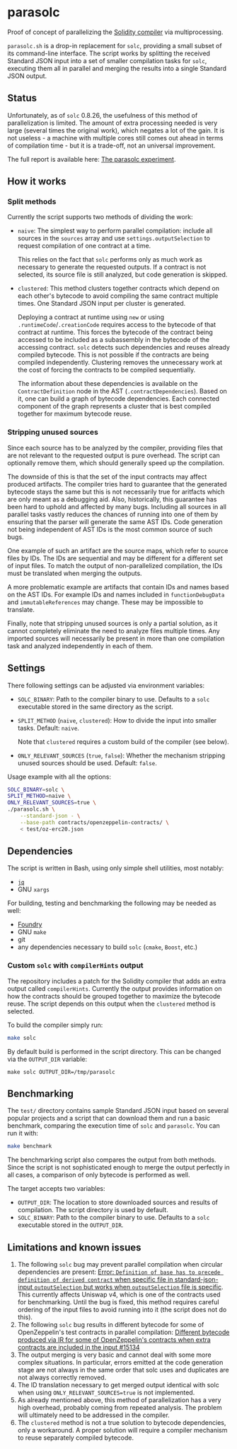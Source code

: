 # parasolc

Proof of concept of parallelizing the [Solidity compiler](https://github.com/ethereum/solidity/) via multiprocessing.

`parasolc.sh` is a drop-in replacement for `solc`, providing a small subset of its command-line interface.
The script works by splitting the received Standard JSON input into a set of smaller compilation tasks
for `solc`, executing them all in parallel and merging the results into a single Standard JSON output.

## Status

Unfortunately, as of `solc` 0.8.26, the usefulness of this method of parallelization is limited.
The amount of extra processing needed is very large (several times the original work), which
negates a lot of the gain.
It is not useless - a machine with multiple cores still comes out ahead in terms of compilation time -
but it is a trade-off, not an universal improvement.

The full report is available here: [The parasolc experiment](https://notes.ethereum.org/@solidity/parasolc-experiment).

## How it works

### Split methods
Currently the script supports two methods of dividing the work:

- `naive`: The simplest way to perform parallel compilation: include all sources in the `sources` array and
    use `settings.outputSelection` to request compilation of one contract at a time.

    This relies on the fact that `solc` performs only as much work as necessary to generate the requested outputs.
    If a contract is not selected, its source file is still analyzed, but code generation is skipped.

- `clustered`: This method clusters together contracts which depend on each other's bytecode to avoid
    compiling the same contract multiple times.
    One Standard JSON input per cluster is generated.

    Deploying a contract at runtime using `new` or using `.runtimeCode`/`.creationCode` requires access to the bytecode of that contract at runtime.
    This forces the bytecode of the contract being accessed to be included as a subassembly in the bytecode of the accessing contract.
    `solc` detects such dependencies and reuses already compiled bytecode.
    This is not possible if the contracts are being compiled independently.
    Clustering removes the unnecessary work at the cost of forcing the contracts to be compiled sequentially.

    The information about these dependencies is available on the `ContractDefinition` node in the AST (`.contractDependencies`).
    Based on it, one can build a graph of bytecode dependencies.
    Each connected component of the graph represents a cluster that is best compiled together for maximum bytecode reuse.

### Stripping unused sources
Since each source has to be analyzed by the compiler, providing files that are not relevant to the requested output is pure overhead.
The script can optionally remove them, which should generally speed up the compilation.

The downside of this is that the set of the input contracts may affect produced artifacts.
The compiler tries hard to guarantee that the generated bytecode stays the same but this is
not necessarily true for aritfacts which are only meant as a debugging aid.
Also, historically, this guarantee has been hard to uphold and affected by many bugs.
Including all sources in all parallel tasks vastly reduces the chances of running into one of them
by ensuring that the parser will generate the same AST IDs.
Code generation not being independent of AST IDs is the most common source of such bugs.

One example of such an artifact are the source maps, which refer to source files by IDs.
The IDs are sequential and may be different for a different set of input files.
To match the output of non-parallelized compilation, the IDs must be translated when merging the outputs.

A more problematic example are artifacts that contain IDs and names based on the AST IDs.
For example IDs and names included in `functionDebugData` and `immutableReferences` may change.
These may be impossible to translate.

Finally, note that stripping unused sources is only a partial solution, as it cannot completely
eliminate the need to analyze files multiple times.
Any imported sources will necessarily be present in more than one compilation task and analyzed
independently in each of them.

## Settings

There following settings can be adjusted via environment variables:
- `SOLC_BINARY`: Path to the compiler binary to use.
    Defaults to a `solc` executable stored in the same directory as the script.
- `SPLIT_METHOD` (`naive`, `clustered`): How to divide the input into smaller tasks.
    Default: `naive`.

    Note that `clustered` requires a custom build of the compiler (see below).
- `ONLY_RELEVANT_SOURCES` (`true`, `false`): Whether the mechanism stripping unused sources should be used.
    Default: `false`.

Usage example with all the options:
```bash
SOLC_BINARY=solc \
SPLIT_METHOD=naive \
ONLY_RELEVANT_SOURCES=true \
./parasolc.sh \
    --standard-json - \
    --base-path contracts/openzeppelin-contracts/ \
    < test/oz-erc20.json
```

## Dependencies
The script is written in Bash, using only simple shell utilities, most notably:
- [`jq`](https://jqlang.github.io/jq/)
- GNU `xargs`

For building, testing and benchmarking the following may be needed as well:
- [Foundry](https://github.com/foundry-rs/foundry)
- GNU `make`
- git
- any dependencies necessary to build `solc` (`cmake`, `Boost`, etc.)

### Custom `solc` with `compilerHints` output

The repository includes a patch for the Solidity compiler that adds an extra output called `compilerHints`.
Currently the output provides information on how the contracts should be grouped together to maximize
the bytecode reuse.
The script depends on this output when the `clustered` method is selected.

To build the compiler simply run:
```bash
make solc
```

By default build is performed in the script directory.
This can be changed via the `OUTPUT_DIR` variable:
```
make solc OUTPUT_DIR=/tmp/parasolc
```

## Benchmarking
The `test/` directory contains sample Standard JSON input based on several popular projects and
a script that can download them and run a basic benchmark, comparing the execution time of
`solc` and `parasolc`.
You can run it with:
```bash
make benchmark
```

The benchmarking script also compares the output from both methods.
Since the script is not sophisticated enough to merge the output perfectly in all cases,
a comparison of only bytecode is performed as well.

The target accepts two variables:
- `OUTPUT_DIR`: The location to store downloaded sources and results of compilation.
    The script directory is used by default.
- `SOLC_BINARY`: Path to the compiler binary to use.
    Defaults to a `solc` executable stored in the `OUTPUT_DIR`.

## Limitations and known issues
1. The following `solc` bug may prevent parallel compilation when circular dependencies are present:
    [Error: `Definition of base has to precede definition of derived contract` when specific file in standard-json-input `outputSelection` but works when `outputSelection` file is specific](https://github.com/ethereum/solidity/issues/12932).
    This currently affects Uniswap v4, which is one of the contracts used for benchmarking.
    Until the bug is fixed, this method requires careful ordering of the input files to avoid running
    into it (the script does not do this).
1. The following `solc` bug results in different bytecode for some of OpenZeppelin's test contracts in parallel compilation:
    [Different bytecode produced via IR for some of OpenZeppelin's contracts when extra contracts are included in the input #15134](https://github.com/ethereum/solidity/issues/15134)
1. The output merging is very basic and cannot deal with some more complex situations.
    In particular, errors emitted at the code generation stage are not always in the same order that
    solc uses and duplicates are not always correctly removed.
1. The ID translation necessary to get merged output identical with solc when using
    `ONLY_RELEVANT_SOURCES=true` is not implemented.
1. As already mentioned above, this method of parallelization has a very high overhead, probably coming from repeated analysis.
    The problem will ultimately need to be addressed in the compiler.
1. The `clustered` method is not a true solution to bytecode dependencies, only a workaround.
    A proper solution will require a compiler mechanism to reuse separately compiled bytecode.
